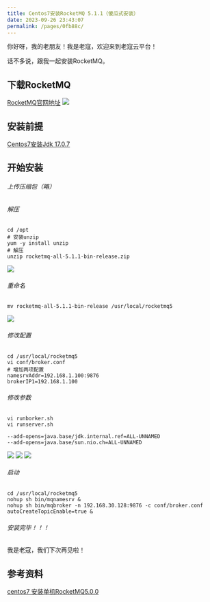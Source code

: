```yaml
---
title: Centos7安装RocketMQ 5.1.1（傻瓜式安装）
date: 2023-09-26 23:43:07
permalink: /pages/0fb88c/
---
```


你好呀，我的老朋友！我是老寇，欢迎来到老寇云平台！

话不多说，跟我一起安装RocketMQ。

## 下载RocketMQ

<a target="_blank" href="https://rocketmq.apache.org/zh/download">RocketMQ官网地址</a>
<img src="/img/3/img.png"/>

## 安装前提

<a href='/pages/65acfd/'>Centos7安装Jdk 17.0.7</a>

## 开始安装

###### 上传压缩包（略）

###### 解压

```shell
cd /opt
# 安装unzip
yum -y install unzip
# 解压
unzip rocketmq-all-5.1.1-bin-release.zip
```

<img src="/img/3/img_1.png"/>

###### 重命名

```shell
mv rocketmq-all-5.1.1-bin-release /usr/local/rocketmq5
```

<img src="/img/3/img_2.png"/>

###### 修改配置

```shell
cd /usr/local/rocketmq5
vi conf/broker.conf
# 增加两项配置
namesrvAddr=192.168.1.100:9876
brokerIP1=192.168.1.100
```

###### 修改参数

```shell
vi runborker.sh
vi runserver.sh
```

```shell
--add-opens=java.base/jdk.internal.ref=ALL-UNNAMED
--add-opens=java.base/sun.nio.ch=ALL-UNNAMED
```

<img src="/img/3/img_7.png"/>
<img src="/img/3/img_6.png"/>
<img src="/img/3/img_5.png"/>

###### 启动

```shell
cd /usr/local/rocketmq5
nohup sh bin/mqnamesrv &
nohup sh bin/mqbroker -n 192.168.30.128:9876 -c conf/broker.conf autoCreateTopicEnable=true &
```

###### 安装完毕！！！

我是老寇，我们下次再见啦！

## 参考资料

[centos7 安装单机RocketMQ5.0.0](https://kcloud.blog.csdn.net/article/details/128347059)
